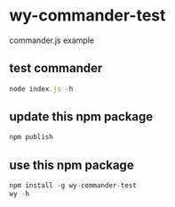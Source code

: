 # wy-commander-test
commander.js example

## test  commander
```js
node index.js -h
```
## update this npm package
```js
npm publish
```
## use this npm package
```js
npm install -g wy-commander-test
wy -h
```